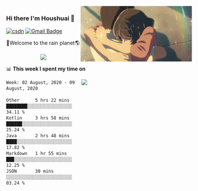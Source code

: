 <img  align='right' height="150" src="https://github.com/LikeRainDay/LikeRainDay/blob/master/pic/img_rain_1.gif?raw=true">



### Hi there I'm Houshuai :lemon:

[![csdn](https://img.shields.io/badge/-csdn-c14438?style=flat-square&logo=c&logoColor=white)](https://blog.csdn.net/qq_15807167)
[![Gmail Badge](https://img.shields.io/badge/-gmail-c14438?style=flat-square&logo=Gmail&logoColor=white&link=mailto:houshuai0816@gmail.com)](mailto:houshuai0816@gmail.com)

🚀Welcome to the rain planet🌎

<center>
<img align='center'  src="https://source.unsplash.com/random/1200x600">
</center>

📊 **This week I spent my time on**

<img align='right'   width="300" src="https://github-readme-stats.vercel.app/api?username=LikeRainDay&show_icons=true&title_color=fff&icon_color=79ff97&text_color=9f9f9f&bg_color=151515">

<!--START_SECTION:waka-->
```text
Week: 02 August, 2020 - 09 August, 2020

Other      5 hrs 22 mins   ████████░░░░░░░░░░░░░░░░░   34.11 % 
Kotlin     3 hrs 58 mins   ██████░░░░░░░░░░░░░░░░░░░   25.24 % 
Java       2 hrs 48 mins   ████░░░░░░░░░░░░░░░░░░░░░   17.82 % 
Markdown   1 hr 55 mins    ███░░░░░░░░░░░░░░░░░░░░░░   12.25 % 
JSON       30 mins         ░░░░░░░░░░░░░░░░░░░░░░░░░   03.24 %
```
<!--END_SECTION:waka-->
